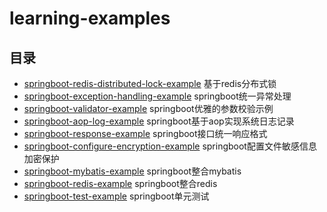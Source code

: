 # learning-examples
## 目录
- [springboot-redis-distributed-lock-example](./springboot-redis-distributed-lock-example) 基于redis分布式锁
- [springboot-exception-handling-example](./springboot-exception-handling-example) springboot统一异常处理
- [springboot-validator-example](./springboot-validator-example) springboot优雅的参数校验示例
- [springboot-aop-log-example](./springboot-aop-log-example) springboot基于aop实现系统日志记录
- [springboot-response-example](./springboot-response-example) springboot接口统一响应格式
- [springboot-configure-encryption-example](./springboot-configure-encryption-example) springboot配置文件敏感信息加密保护
- [springboot-mybatis-example](./springboot-mybatis-example) springboot整合mybatis
- [springboot-redis-example](./springboot-redis-example) springboot整合redis
- [springboot-test-example](./springboot-test-example) springboot单元测试
